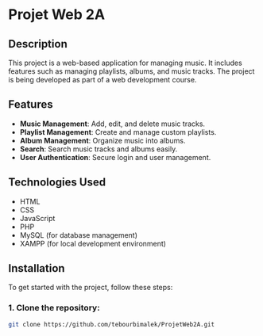 # Projet Web 2A

## Description

This project is a web-based application for managing music. It includes features such as managing playlists, albums, and music tracks. The project is being developed as part of a web development course.

## Features

- **Music Management**: Add, edit, and delete music tracks.
- **Playlist Management**: Create and manage custom playlists.
- **Album Management**: Organize music into albums.
- **Search**: Search music tracks and albums easily.
- **User Authentication**: Secure login and user management.

## Technologies Used

- HTML
- CSS
- JavaScript
- PHP
- MySQL (for database management)
- XAMPP (for local development environment)

## Installation

To get started with the project, follow these steps:

### 1. Clone the repository:

```bash
git clone https://github.com/tebourbimalek/ProjetWeb2A.git
